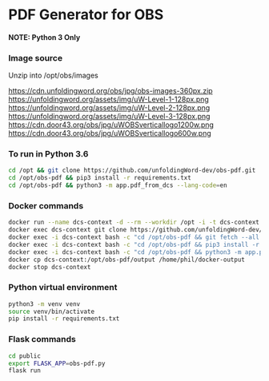 # PDF Generator for OBS

#### NOTE: Python 3 Only

### Image source

Unzip into /opt/obs/images

https://cdn.unfoldingword.org/obs/jpg/obs-images-360px.zip
https://unfoldingword.org/assets/img/uW-Level-1-128px.png
https://unfoldingword.org/assets/img/uW-Level-2-128px.png
https://unfoldingword.org/assets/img/uW-Level-3-128px.png
https://cdn.door43.org/obs/jpg/uWOBSverticallogo1200w.png
https://cdn.door43.org/obs/jpg/uWOBSverticallogo600w.png

### To run in Python 3.6
```bash
cd /opt && git clone https://github.com/unfoldingWord-dev/obs-pdf.git
cd /opt/obs-pdf && pip3 install -r requirements.txt
cd /opt/obs-pdf && python3 -m app.pdf_from_dcs --lang-code=en
```

### Docker commands
```bash
docker run --name dcs-context -d --rm --workdir /opt -i -t dcs-context
docker exec dcs-context git clone https://github.com/unfoldingWord-dev/obs-pdf.git
docker exec -i dcs-context bash -c "cd /opt/obs-pdf && git fetch --all && git checkout origin/develop"
docker exec -i dcs-context bash -c "cd /opt/obs-pdf && pip3 install -r requirements.txt"
docker exec -i dcs-context bash -c "cd /opt/obs-pdf && python3 -m app.pdf_from_dcs --lang-code=en"
docker cp dcs-context:/opt/obs-pdf/output /home/phil/docker-output
docker stop dcs-context
```

### Python virtual environment
```bash
python3 -m venv venv
source venv/bin/activate
pip install -r requirements.txt
```

### Flask commands
```bash
cd public
export FLASK_APP=obs-pdf.py
flask run
```
